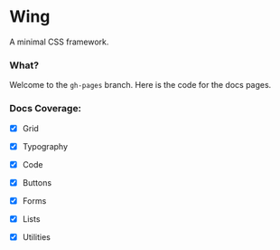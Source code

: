 # Wing

A minimal CSS framework.

### What?

Welcome to the `gh-pages` branch. Here is the code for the docs pages.


### Docs Coverage:

- [x] Grid
- [x] Typography
- [x] Code
- [x] Buttons
- [x] Forms
- [x] Lists
- [x] Utilities

